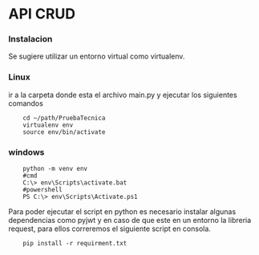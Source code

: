 # API CRUD

### Instalacion

Se sugiere utilizar un entorno virtual como virtualenv.

### Linux

ir a la carpeta donde esta el archivo main.py y ejecutar los siguientes comandos

```shel
    cd ~/path/PruebaTecnica
    virtualenv env
    source env/bin/activate
```
### windows 
```shell
    python -m venv env
    #cmd
    C:\> env\Scripts\activate.bat
    #powershell
    PS C:\> env\Scripts\Activate.ps1
```

Para poder ejecutar el script en python es necesario instalar algunas dependencias como pyjwt y en caso de que este en un entorno la libreria request, para ellos correremos el siguiente script en consola.


```shell
    pip install -r requirment.txt
```